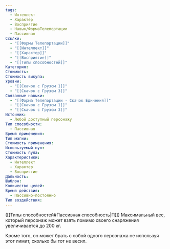 ```yaml
---
tags:
  - Интеллект
  - Характер
  - Восприятие
  - Навык/ФормаТелепортации
  - Пассивная
Ссылки:
  - "[[Формы Телепортации]]"
  - "[[Интеллект]]"
  - "[[Характер]]"
  - "[[Восприятие]]"
  - "[[Типы способностей]]"
Категория: 
Стоимость: 
Стоимость выкупа: 
Уровни:
  - "[[Скачок с Грузом 1]]"
  - "[[Скачок с Грузом 3]]"
Связанные навыки:
  - "[[Форма Телепортации - Скачок Единения]]"
  - "[[Скачок с Грузом 1]]"
  - "[[Скачок с Грузом 3]]"
Источник:
  - Любой доступный персонажу
Тип способности:
  - Пассивная
Время применения: 
Тип магии: 
Стоимость применения: 
Используемый пул: 
Стоимость пула: 
Характеристики:
  - Интеллект
  - Характер
  - Восприятие
Дальность: 
Шаблон: 
Количество целей: 
Время действия:
  - Пассивно-постоянно
Тип воздействия:
---
```

([[Типы способностей#Пассивная способность|П]]) Максимальный вес, который персонаж может взять помимо своего снаряжения увеличивается до 200 кг. 

Кроме того, он может брать с собой одного персонажа не используя этот лимит, сколько бы тот не весил. 